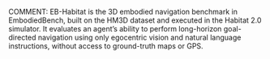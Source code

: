 COMMENT: EB-Habitat is the 3D embodied navigation benchmark in
EmbodiedBench, built on the HM3D dataset and executed in the Habitat 2.0
simulator. It evaluates an agent’s ability to perform long-horizon
goal-directed navigation using only egocentric vision and natural language
instructions, without access to ground-truth maps or GPS.
